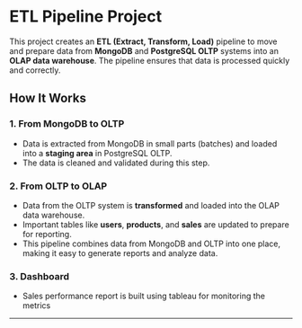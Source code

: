 # ETL Pipeline Project

This project creates an **ETL (Extract, Transform, Load)** pipeline to move and prepare data from **MongoDB** and **PostgreSQL OLTP** systems into an **OLAP data warehouse**. The pipeline ensures that data is processed quickly and correctly.

## How It Works

### 1. From MongoDB to OLTP
- Data is extracted from MongoDB in small parts (batches) and loaded into a **staging area** in PostgreSQL OLTP.
- The data is cleaned and validated during this step.

### 2. From OLTP to OLAP
- Data from the OLTP system is **transformed** and loaded into the OLAP data warehouse.
- Important tables like **users**, **products**, and **sales** are updated to prepare for reporting.
- This pipeline combines data from MongoDB and OLTP into one place, making it easy to generate reports and analyze data.

### 3. Dashboard
- Sales performance report is built using tableau for monitoring the metrics


---
